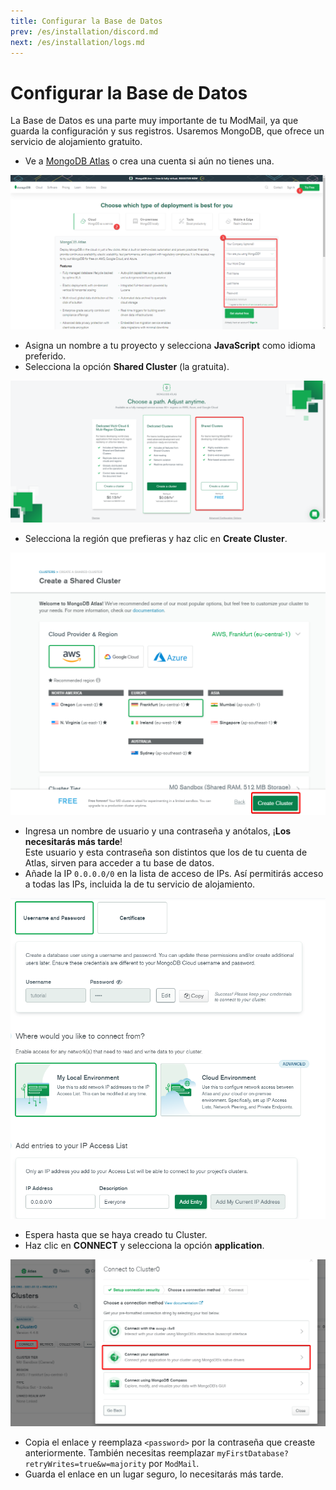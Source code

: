 ```yaml
---
title: Configurar la Base de Datos
prev: /es/installation/discord.md
next: /es/installation/logs.md
---
```


# Configurar la Base de Datos

La Base de Datos es una parte muy importante de tu ModMail, ya que guarda la configuración y sus registros. Usaremos MongoDB, que ofrece un servicio de alojamiento gratuito.

- Ve a [MongoDB Atlas](https://www.mongodb.com/cloud/atlas) o crea una cuenta si aún no tienes una.

![](/images/Mg_Create.png)

- Asigna un nombre a tu proyecto y selecciona **JavaScript** como idioma preferido.
- Selecciona la opción **Shared Cluster** (la gratuita).

![](/images/Mg_Plan.png)

- Selecciona la región que prefieras y haz clic en **Create Cluster**.

![](/images/Mg_Region.png)

- Ingresa un nombre de usuario y una contraseña y anótalos, ¡**Los necesitarás más tarde**!
  <br/>
  Este usuario y esta contraseña son distintos que los de tu cuenta de Atlas, sirven para acceder a tu base de datos.
- Añade la IP `0.0.0.0/0` en la lista de acceso de IPs. Así permitirás acceso a todas las IPs, incluida la de tu servicio de alojamiento.

![](/images/Mg_Pass.png)

- Espera hasta que se haya creado tu Cluster.
- Haz clic en **CONNECT** y selecciona la opción **application**.

![](/images/Mg_Connect.png)

- Copia el enlace y reemplaza `<password>` por la contraseña que creaste anteriormente. También necesitas reemplazar `myFirstDatabase?retryWrites=true&w=majority` por `ModMail`.
- Guarda el enlace en un lugar seguro, lo necesitarás más tarde.